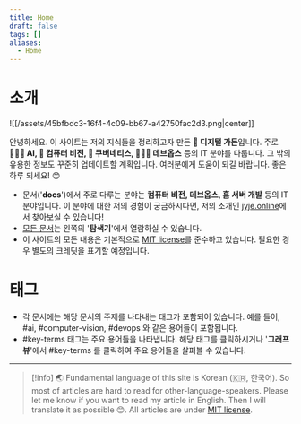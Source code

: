 ```yaml
---
title: Home
draft: false
tags: []
aliases:
  - Home
---
```

# 소개

<!-- ![[/v1/assets/docs-alpaca-hello-b4566bb74c3d2892.jpg|center|400]] -->
![[/assets/45bfbdc3-16f4-4c09-bb67-a42750fac2d3.png|center]]
<br>

안녕하세요. 이 사이트는 저의 지식들을 정리하고자 만든 **🌿 디지털 가든**입니다. 주로 **👨🏼‍🔬 AI, 🥽 컴퓨터 비전, 🐳 쿠버네티스, 🧑🏼‍💻 데브옵스** 등의 IT 분야를 다룹니다. 그 밖의 유용한 정보도 꾸준히 업데이트할 계획입니다. 여러분에게 도움이 되길 바랍니다. 좋은 하루 되세요! 😊

- 문서('**docs**')에서 주로 다루는 분야는 **컴퓨터 비전, 데브옵스, 홈 서버 개발** 등의 IT 분야입니다. 이 분야에 대한 저의 경험이 궁금하시다면, 저의 소개인 [jyje.online](https://jyje.online)에서 찾아보실 수 있습니다!
- [모든 문서](/v1)는 왼쪽의 '**탐색기**'에서 열람하실 수 있습니다.
- 이 사이트의 모든 내용은 기본적으로 [MIT license](https://github.com/jyje/blog/blob/main/LICENSE.txt)를 준수하고 있습니다. 필요한 경우 별도의 크레딧을 표기할 예정입니다.

# 태그
- 각 문서에는 해당 문서의 주제를 나타내는 태그가 포함되어 있습니다. 예를 들어, #ai, #computer-vision, #devops 와 같은 용어들이 포함됩니다.
- #key-terms 태그는 주요 용어들을 나타냅니다. 해당 태그를 클릭하시거나 '**그래프 뷰**'에서 #key-terms 를 클릭하여 주요 용어들을 살펴볼 수 있습니다.

---

> [!info]
> 🌏 Fundamental language of this site is Korean (🇰🇷, 한국어). So most of articles are hard to read for other-language-speakers. Please let me know if you want to read my article in English. Then I will translate it as possible 😊. All articles are under [MIT license](https://github.com/jyje/blog/blob/main/LICENSE.txt).
